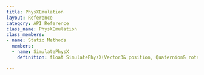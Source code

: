 ```yaml
---
title: PhysXEmulation
layout: Reference
category: API Reference
class_name: PhysXEmulation
class_members:
- name: Static Methods
  members:
  - name: SimulatePhysX
    definition: float SimulatePhysX(Vector3& position, Quaternion& rotation, Vector3& linearVelocity, Vector3& angularVelocity, bool useGravity, Vector3 gravity, float linearDamping, float angularDamping, float maxLinearVelocity, float maxAngularVelocity, RigidbodyConstraints constraints, float deltaTime, float timeStep)

---
```

